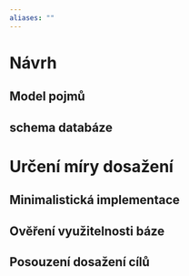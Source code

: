 ```yaml
---
aliases: ""
---
```


# Návrh
## Model pojmů

## schema databáze


# Určení míry dosažení
## Minimalistická implementace

## Ověření využitelnosti báze

## Posouzení dosažení cílů


